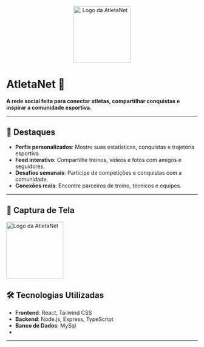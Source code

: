 <p align="center">
  <img src="https://i.postimg.cc/fbWCbYCL/Black.png](https://i.postimg.cc/KvdDtd5d/image.png" alt="Logo da AtletaNet" width="150" />
</p>

# AtletaNet 🏅

**A rede social feita para conectar atletas, compartilhar conquistas e inspirar a comunidade esportiva.**

---

## 🌟 Destaques

- **Perfis personalizados**: Mostre suas estatísticas, conquistas e trajetória esportiva.
- **Feed interativo**: Compartilhe treinos, vídeos e fotos com amigos e seguidores.
- **Desafios semanais**: Participe de competições e conquistas com a comunidade.
- **Conexões reais**: Encontre parceiros de treino, técnicos e equipes.

---

## 📸 Captura de Tela

  <img src="https://i.postimg.cc/fbWCbYCL/Black.png](https://i.postimg.cc/KvdDtd5d/image.png" alt="Logo da AtletaNet" width="150" />

## 🛠️ Tecnologias Utilizadas

- **Frontend**: React, Tailwind CSS
- **Backend**: Node.js, Express, TypeScript
- **Banco de Dados**: MySql
- 
---

